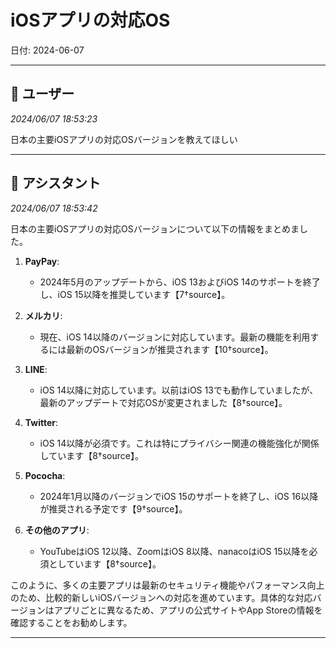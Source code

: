 # iOSアプリの対応OS

日付: 2024-06-07

---

## 👤 ユーザー
*2024/06/07 18:53:23*

日本の主要iOSアプリの対応OSバージョンを教えてほしい

---

## 🤖 アシスタント
*2024/06/07 18:53:42*

日本の主要iOSアプリの対応OSバージョンについて以下の情報をまとめました。

1. **PayPay**:
   - 2024年5月のアップデートから、iOS 13およびiOS 14のサポートを終了し、iOS 15以降を推奨しています【7†source】。

2. **メルカリ**:
   - 現在、iOS 14以降のバージョンに対応しています。最新の機能を利用するには最新のOSバージョンが推奨されます【10†source】。

3. **LINE**:
   - iOS 14以降に対応しています。以前はiOS 13でも動作していましたが、最新のアップデートで対応OSが変更されました【8†source】。

4. **Twitter**:
   - iOS 14以降が必須です。これは特にプライバシー関連の機能強化が関係しています【8†source】。

5. **Pococha**:
   - 2024年1月以降のバージョンでiOS 15のサポートを終了し、iOS 16以降が推奨される予定です【9†source】。

6. **その他のアプリ**:
   - YouTubeはiOS 12以降、ZoomはiOS 8以降、nanacoはiOS 15以降を必須としています【8†source】。

このように、多くの主要アプリは最新のセキュリティ機能やパフォーマンス向上のため、比較的新しいiOSバージョンへの対応を進めています。具体的な対応バージョンはアプリごとに異なるため、アプリの公式サイトやApp Storeの情報を確認することをお勧めします。

---
